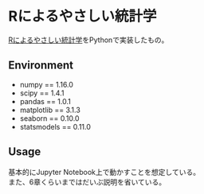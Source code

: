 # Rによるやさしい統計学
[Rによるやさしい統計学](https://shop.ohmsha.co.jp/shop/shopdetail.html?brandcode=000000001781&search=978-4-274-06710-5&sort=)をPythonで実装したもの。

## Environment
* numpy == 1.16.0
* scipy == 1.4.1
* pandas == 1.0.1
* matplotlib == 3.1.3
* seaborn == 0.10.0
* statsmodels == 0.11.0

## Usage
基本的にJupyter Notebook上で動かすことを想定している。\
また、6章くらいまではだいぶ説明を省いている。
